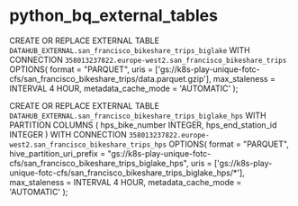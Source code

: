 # python_bq_external_tables

CREATE OR REPLACE EXTERNAL TABLE
  `DATAHUB_EXTERNAL.san_francisco_bikeshare_trips_biglake`
  WITH CONNECTION `358013237822.europe-west2.san_francisco_bikeshare_trips`
  OPTIONS(
    format = "PARQUET",
    uris = ['gs://k8s-play-unique-fotc-cfs/san_francisco_bikeshare_trips/data.parquet.gzip'],
    max_staleness = INTERVAL 4 HOUR,
    metadata_cache_mode = 'AUTOMATIC'
    );

CREATE OR REPLACE EXTERNAL TABLE
  `DATAHUB_EXTERNAL.san_francisco_bikeshare_trips_biglake_hps`
  WITH PARTITION COLUMNS
  (
    hps_bike_number INTEGER,
    hps_end_station_id INTEGER
  )
  WITH CONNECTION `358013237822.europe-west2.san_francisco_bikeshare_trips_hps`
  OPTIONS(
    format = "PARQUET",
    hive_partition_uri_prefix = "gs://k8s-play-unique-fotc-cfs/san_francisco_bikeshare_trips_biglake_hps",
    uris = ['gs://k8s-play-unique-fotc-cfs/san_francisco_bikeshare_trips_biglake_hps/*'],
    max_staleness = INTERVAL 4 HOUR,
    metadata_cache_mode = 'AUTOMATIC'
    );